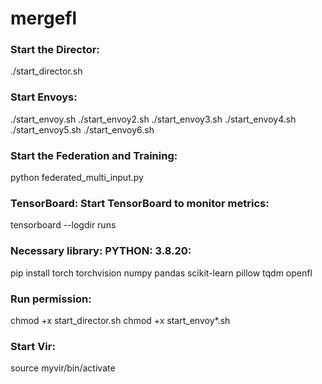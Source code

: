 # mergefl

### **Start the Director:**
./start_director.sh

### **Start Envoys:**
./start_envoy.sh
./start_envoy2.sh
./start_envoy3.sh
./start_envoy4.sh
./start_envoy5.sh
./start_envoy6.sh

### **Start the Federation and Training:**
python federated_multi_input.py

### **TensorBoard: Start TensorBoard to monitor metrics:**
tensorboard --logdir runs

### **Necessary library: PYTHON: 3.8.20:**
pip install torch torchvision numpy pandas scikit-learn pillow tqdm openfl

### **Run permission:**
chmod +x start_director.sh
chmod +x start_envoy*.sh

### **Start Vir:**
source myvir/bin/activate


